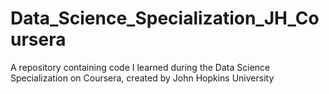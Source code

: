 # Data_Science_Specialization_JH_Coursera
A repository containing code I learned during the Data Science Specialization on Coursera, created by John Hopkins University
